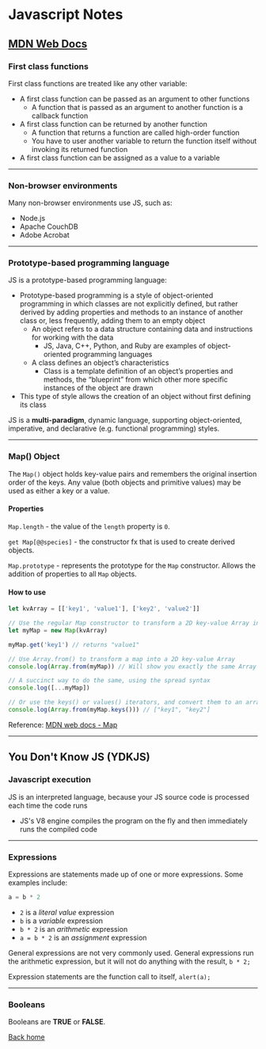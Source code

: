 # Javascript Notes

## [MDN Web Docs](https://developer.mozilla.org/)

### First class functions

First class functions are treated like any other variable:

- A first class function can be passed as an argument to other functions
  - A function that is passed as an argument to another function is a callback function
- A first class function can be returned by another function
  - A function that returns a function are called high-order function
  - You have to user another variable to return the function itself without invoking its returned function
- A first class function can be assigned as a value to a variable

---

### Non-browser environments

Many non-browser environments use JS, such as:

- Node.js
- Apache CouchDB
- Adobe Acrobat

---

### Prototype-based programming language

JS is a prototype-based programming language:

- Prototype-based programming is a style of object-oriented programming in which classes are not explicitly defined, but rather derived by adding properties and methods to an instance of another class or, less frequently, adding them to an empty object
  - An object refers to a data structure containing data and instructions for working with the data
    - JS, Java, C++, Python, and Ruby are examples of object-oriented programming languages
  - A class defines an object’s characteristics
    - Class is a template definition of an object’s properties and methods, the “blueprint” from which other more specific instances of the object are drawn
- This type of style allows the creation of an object without first defining its class

JS is a **multi-paradigm**, dynamic language, supporting object-oriented, imperative, and declarative (e.g. functional programming) styles.

---

### Map() Object

The `Map()` object holds key-value pairs and remembers the original insertion order of the keys. Any value (both objects and primitive values) may be used as either a key or a value.

#### Properties

`Map.length` - the value of the `length` property is `0`.

`get Map[@@species]` - the constructor fx that is used to create derived objects.

`Map.prototype` - represents the prototype for the `Map` constructor. Allows the addition of properties to all `Map` objects.

#### How to use

```js
let kvArray = [['key1', 'value1'], ['key2', 'value2']]

// Use the regular Map constructor to transform a 2D key-value Array into a map
let myMap = new Map(kvArray)

myMap.get('key1') // returns "value1"

// Use Array.from() to transform a map into a 2D key-value Array
console.log(Array.from(myMap)) // Will show you exactly the same Array as kvArray

// A succinct way to do the same, using the spread syntax
console.log([...myMap])

// Or use the keys() or values() iterators, and convert them to an array
console.log(Array.from(myMap.keys())) // ["key1", "key2"]
```

Reference: [MDN web docs - Map](https://developer.mozilla.org/en-US/docs/Web/JavaScript/Reference/Global_Objects/Map)

---

## You Don't Know JS (YDKJS)

### Javascript execution

JS is an interpreted language, because your JS source code is processed each time the code runs

- JS's V8 engine compiles the program on the fly and then immediately runs the compiled code
- ---

### Expressions

Expressions are statements made up of one or more expressions. Some examples include:

```Javascript
a = b * 2
```

- `2` is a *literal value* expression
- `b` is a *variable* expression
- `b * 2` is an *arithmetic* expression
- `a = b * 2` is an *assignment* expression

General expressions are not very commonly used. General expressions run the arithmetic expression, but it will not do anything with the result, `b * 2;`

Expression statements are the function call to itself, `alert(a);`

---

### Booleans

Booleans are **TRUE** or **FALSE**.

[Back home](../README.md)
